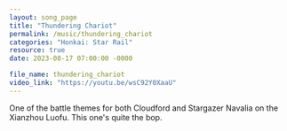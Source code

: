 ```yaml
---
layout: song_page
title: "Thundering Chariot"
permalink: /music/thundering_chariot
categories: "Honkai: Star Rail"
resource: true
date: 2023-08-17 07:00:00 -0000

file_name: thundering_chariot
video_link: "https://youtu.be/wsC92Y0XaaU"
---
```


One of the battle themes for both Cloudford and Stargazer Navalia on the Xianzhou Luofu. This one's quite the bop.